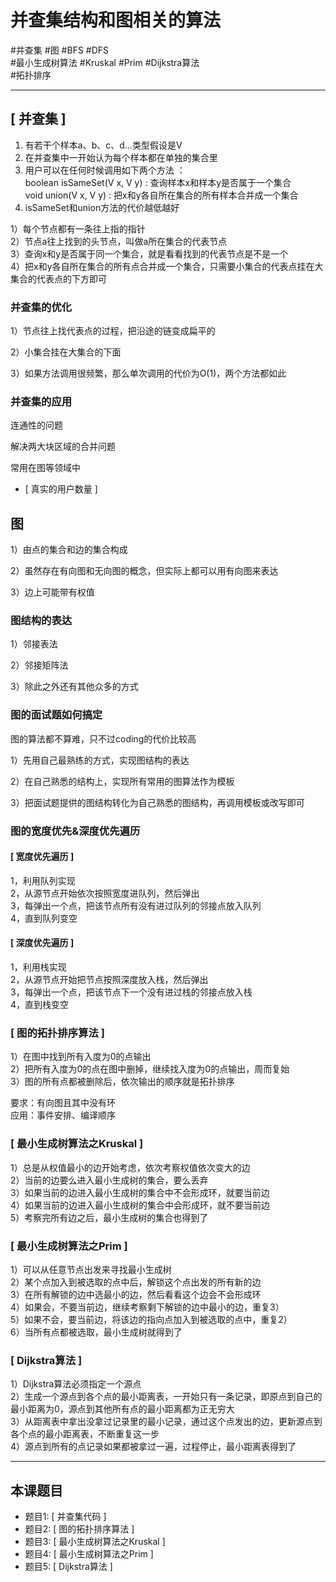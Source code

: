 # 并查集结构和图相关的算法

#并查集 #图 #BFS  #DFS   
#最小生成树算法 #Kruskal #Prim #Dijkstra算法  
#拓扑排序   

---

## [ 并查集 ]

1. 有若干个样本a、b、c、d…类型假设是V  
2. 在并查集中一开始认为每个样本都在单独的集合里  
3. 用户可以在任何时候调用如下两个方法  ：  
       boolean isSameSet(V x, V y) : 查询样本x和样本y是否属于一个集合  
       void union(V x, V y) : 把x和y各自所在集合的所有样本合并成一个集合  
4. isSameSet和union方法的代价越低越好  

 
1）每个节点都有一条往上指的指针  
2）节点a往上找到的头节点，叫做a所在集合的代表节点  
3）查询x和y是否属于同一个集合，就是看看找到的代表节点是不是一个  
4）把x和y各自所在集合的所有点合并成一个集合，只需要小集合的代表点挂在大集合的代表点的下方即可  



### 并查集的优化

1）节点往上找代表点的过程，把沿途的链变成扁平的

2）小集合挂在大集合的下面

3）如果方法调用很频繁，那么单次调用的代价为O(1)，两个方法都如此

### 并查集的应用
连通性的问题

解决两大块区域的合并问题

常用在图等领域中

- [ 真实的用户数量 ]

## 图

1）由点的集合和边的集合构成

2）虽然存在有向图和无向图的概念，但实际上都可以用有向图来表达

3）边上可能带有权值

### 图结构的表达
1）邻接表法

2）邻接矩阵法

3）除此之外还有其他众多的方式
### 图的面试题如何搞定

图的算法都不算难，只不过coding的代价比较高

1）先用自己最熟练的方式，实现图结构的表达

2）在自己熟悉的结构上，实现所有常用的图算法作为模板

3）把面试题提供的图结构转化为自己熟悉的图结构，再调用模板或改写即可

### 图的宽度优先&深度优先遍历

#### [ 宽度优先遍历 ]
1，利用队列实现  
2，从源节点开始依次按照宽度进队列，然后弹出  
3，每弹出一个点，把该节点所有没有进过队列的邻接点放入队列  
4，直到队列变空  

#### [ 深度优先遍历 ]
1，利用栈实现  
2，从源节点开始把节点按照深度放入栈，然后弹出  
3，每弹出一个点，把该节点下一个没有进过栈的邻接点放入栈  
4，直到栈变空   

### [ 图的拓扑排序算法 ]
1）在图中找到所有入度为0的点输出  
2）把所有入度为0的点在图中删掉，继续找入度为0的点输出，周而复始  
3）图的所有点都被删除后，依次输出的顺序就是拓扑排序  

要求：有向图且其中没有环  
应用：事件安排、编译顺序  

### [ 最小生成树算法之Kruskal ]

1）总是从权值最小的边开始考虑，依次考察权值依次变大的边  
2）当前的边要么进入最小生成树的集合，要么丢弃  
3）如果当前的边进入最小生成树的集合中不会形成环，就要当前边  
4）如果当前的边进入最小生成树的集合中会形成环，就不要当前边  
5）考察完所有边之后，最小生成树的集合也得到了    

### [ 最小生成树算法之Prim ]
1）可以从任意节点出发来寻找最小生成树  
2）某个点加入到被选取的点中后，解锁这个点出发的所有新的边  
3）在所有解锁的边中选最小的边，然后看看这个边会不会形成环  
4）如果会，不要当前边，继续考察剩下解锁的边中最小的边，重复3）  
5）如果不会，要当前边，将该边的指向点加入到被选取的点中，重复2）  
6）当所有点都被选取，最小生成树就得到了  

### [ Dijkstra算法 ]
1）Dijkstra算法必须指定一个源点   
2）生成一个源点到各个点的最小距离表，一开始只有一条记录，即原点到自己的最小距离为0，源点到其他所有点的最小距离都为正无穷大  
3）从距离表中拿出没拿过记录里的最小记录，通过这个点发出的边，更新源点到各个点的最小距离表，不断重复这一步  
4）源点到所有的点记录如果都被拿过一遍，过程停止，最小距离表得到了  


---
## 本课题目
- 题目1: [ 并查集代码 ]
- 题目2: [ 图的拓扑排序算法 ]
- 题目3: [ 最小生成树算法之Kruskal ]
- 题目4: [ 最小生成树算法之Prim ]
- 题目5: [ Dijkstra算法 ]


